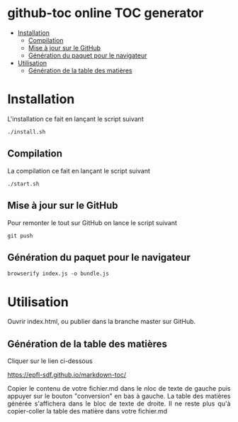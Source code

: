 # github-toc online TOC generator

- [Installation](#installation)
  * [Compilation](#compilation)
  * [Mise à jour sur le GitHub](#mise-à-jour-sur-le-github)
  * [Génération du paquet pour le navigateur](#génération-du-paquet-pour-le-navigateur)
- [Utilisation](#utilisation)
  * [Génération de la table des matières](#génération-de-la-table-des-matières)

# Installation

L'installation ce fait en lançant le script suivant

```
./install.sh
```

## Compilation

La compilation ce fait en lançant le script suivant

```
./start.sh
```

## Mise à jour sur le GitHub

Pour remonter le tout sur GitHub on lance le script suivant

```
git push
```

## Génération du paquet pour le navigateur

```
browserify index.js -o bundle.js
```

# Utilisation

Ouvrir index.html, ou publier dans la branche master sur GitHub.

## Génération de la table des matières

Cliquer sur le lien ci-dessous

https://epfl-sdf.github.io/markdown-toc/

<p align="justify">Copier le contenu de votre fichier.md dans le nloc de texte de gauche puis appuyer sur le bouton "conversion" en bas à gauche. La table des matières générée s'affichera dans le bloc de texte de droite. Il ne reste plus qu'à copier-coller la table des matière dans votre fichier.md</p>
